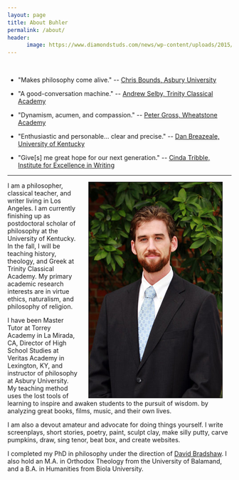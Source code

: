 ```yaml
---
layout: page
title: About Buhler
permalink: /about/
header:
      image: https://www.diamondstuds.com/news/wp-content/uploads/2015/06/UDR_3.0_LosAngeles.jpg
--- 
```


<br> 

* "Makes philosophy come alive." -- [Chris Bounds, Asbury University](https://www.asbury.edu/academics/departments/christian-studies-philosophy/faculty-staff/chris-bounds)

- "A good-conversation machine." -- [Andrew Selby, Trinity Classical Academy](https://baylor.academia.edu/AndrewSelby)

*  "Dynamism, acumen, and compassion."   -- [Peter Gross, Wheatstone Academy](http://www.wheatstoneministries.com/people/)

* "Enthusiastic and personable... clear and precise." -- [Dan Breazeale, University of Kentucky](https://philosophy.as.uky.edu/users/breazeal)

* "Give[s] me great hope for our next generation." -- [Cinda Tribble, Institute for Excellence in Writing](http://iew.com/cinda-tribble)

--------

<img src="/images/keithbuhler-golden.jpg" align="right" hspace="20" border="1px">

I am a philosopher, classical teacher, and writer living in Los Angeles. I am currently finishing up as postdoctoral scholar of philosophy at the University of Kentucky. In the fall, I will be teaching history, theology, and Greek at Trinity Classical Academy. My primary academic research interests are in virtue ethics, naturalism, and philosophy of religion.

I have been Master Tutor at Torrey Academy in La Mirada, CA, Director of High School Studies at Veritas Academy in Lexington, KY, and instructor of philosophy at Asbury University. My teaching method uses the lost tools of learning to inspire and awaken students to the pursuit of wisdom.  by analyzing great books, films, music, and their own lives. 

I am also a devout amateur and advocate for doing things yourself. I write screenplays, short stories, poetry, paint, sculpt clay, make silly putty, carve pumpkins, draw, sing tenor, beat box, and create websites. 

I completed my PhD in philosophy under the direction of [David Bradshaw](https://uky.academia.edu/DBradshaw). I also hold an M.A. in Orthodox Theology from the University of Balamand, and a B.A. in Humanities from Biola University. 